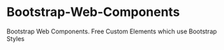 # Bootstrap-Web-Components
Bootstrap Web Components.  Free Custom Elements which use Bootstrap Styles
